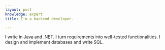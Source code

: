 ```yaml
---
layout: post
knowledge: expert 
title: I'm a backend developer.

---
```

I write in Java and .NET. I turn requirements into well-tested functionalities. I design and implement databases and write SQL. 